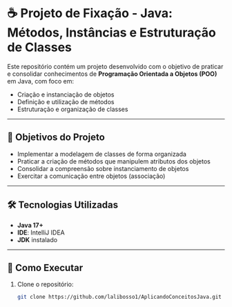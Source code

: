 # ☕ Projeto de Fixação - Java: Métodos, Instâncias e Estruturação de Classes

Este repositório contém um projeto desenvolvido com o objetivo de praticar e consolidar conhecimentos de **Programação Orientada a Objetos (POO)** em Java, com foco em:

- Criação e instanciação de objetos
- Definição e utilização de métodos
- Estruturação e organização de classes

---

## 🎯 Objetivos do Projeto

- Implementar a modelagem de classes de forma organizada
- Praticar a criação de métodos que manipulem atributos dos objetos
- Consolidar a compreensão sobre instanciamento de objetos
- Exercitar a comunicação entre objetos (associação)

---

## 🛠 Tecnologias Utilizadas

- **Java 17+** 
- **IDE**: IntelliJ IDEA 
- **JDK** instalado

---

## 🚀 Como Executar

1. Clone o repositório:
   ```bash
   git clone https://github.com/lalibosso1/AplicandoConceitosJava.git
